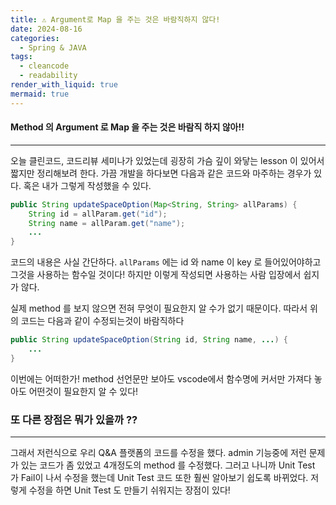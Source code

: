```yaml
---
title: ⚠️ Argument로 Map 을 주는 것은 바람직하지 않다!
date: 2024-08-16
categories:
  - Spring & JAVA
tags:
  - cleancode
  - readability
render_with_liquid: true
mermaid: true
---
```

#### Method 의 Argument 로 Map 을 주는 것은 바람직 하지 않아!!
---
오늘 클린코드, 코드리뷰 세미나가 있었는데 굉장히 가슴 깊이 와닿는 lesson 이 있어서 짧지만 정리해보려 한다.
가끔 개발을 하다보면 다음과 같은 코드와 마주하는 경우가 있다. 혹은 내가 그렇게 작성했을 수 있다.

```java
public String updateSpaceOption(Map<String, String> allParams) {
	String id = allParam.get("id");
	String name = allParam.get("name");
	...
}
```

코드의 내용은 사실 간단하다. `allParams` 에는 id 와 name 이 key 로 들어있어야하고 그것을 사용하는 함수일 것이다! 하지만 이렇게 작성되면 사용하는 사람 입장에서 쉽지가 않다.

실제 method 를 보지 않으면 전혀 무엇이 필요한지 알 수가 없기 때문이다. 따라서 위의 코드는 다음과 같이 수정되는것이 바람직하다

```java
public String updateSpaceOption(String id, String name, ...) {
	...
}
```

이번에는 어떠한가! method 선언문만 보아도 vscode에서 함수명에 커서만 가져다 놓아도 어떤것이 필요한지 알 수 있다!

### 또 다른 장점은 뭐가 있을까 ??
---
그래서 저런식으로 우리 Q&A 플랫폼의 코드를 수정을 했다. admin 기능중에 저런 문제가 있는 코드가 좀 있었고 4개정도의 method 를 수정했다. 그러고 나니까 Unit Test 가 Fail이 나서 수정을 했는데 Unit Test 코드 또한 훨씬 알아보기 쉽도록 바뀌었다. 저렇게 수정을 하면 Unit Test 도 만들기 쉬워지는 장점이 있다!